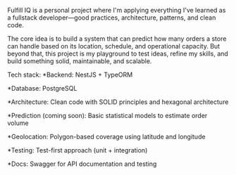 Fulfill IQ is a personal project where I'm applying everything I've learned as a fullstack developer—good practices, architecture, patterns, and clean code.

The core idea is to build a system that can predict how many orders a store can handle based on its location, schedule, and operational capacity. But beyond that, this project is my playground to test ideas, refine my skills, and build something solid, maintainable, and scalable.

Tech stack:
*Backend: NestJS + TypeORM

*Database: PostgreSQL

*Architecture: Clean code with SOLID principles and hexagonal architecture

*Prediction (coming soon): Basic statistical models to estimate order volume

*Geolocation: Polygon-based coverage using latitude and longitude

*Testing: Test-first approach (unit + integration)

*Docs: Swagger for API documentation and testing
